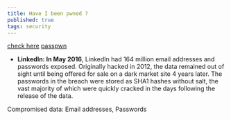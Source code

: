 ```yaml
---
title: Have I been pwned ?
published: true
tags: security
---
```

[check here](https://haveibeenpwned.com/)
[passpwn](https://github.com/antonlindstrom/passpwn)

- **LinkedIn: In May 2016**, LinkedIn had 164 million email addresses and passwords exposed. Originally hacked in 2012, the data remained out of sight until being offered for sale on a dark market site 4 years later. The passwords in the breach were stored as SHA1 hashes without salt, the vast majority of which were quickly cracked in the days following the release of the data.

Compromised data: Email addresses, Passwords
